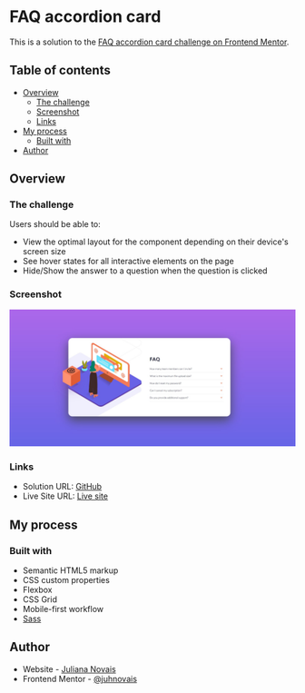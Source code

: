 # FAQ accordion card 

This is a solution to the [FAQ accordion card challenge on Frontend Mentor](https://www.frontendmentor.io/challenges/faq-accordion-card-XlyjD0Oam). 

## Table of contents

- [Overview](#overview)
  - [The challenge](#the-challenge)
  - [Screenshot](#screenshot)
  - [Links](#links)
- [My process](#my-process)
  - [Built with](#built-with)
- [Author](#author)

## Overview

### The challenge

Users should be able to:

- View the optimal layout for the component depending on their device's screen size
- See hover states for all interactive elements on the page
- Hide/Show the answer to a question when the question is clicked

### Screenshot

![](./screenshot.jpg)


### Links

- Solution URL: [GitHub](https://github.com/juhnovais/faq-accordion-card-main/)
- Live Site URL: [Live site](https://juhnovais.github.io/faq-accordion-card-main/)

## My process

### Built with

- Semantic HTML5 markup
- CSS custom properties
- Flexbox
- CSS Grid
- Mobile-first workflow
- [Sass](https://sass-lang.com/)


## Author

- Website - [Juliana Novais](https://github.com/juhnovais)
- Frontend Mentor - [@juhnovais](https://www.frontendmentor.io/profile/juhnovais)

